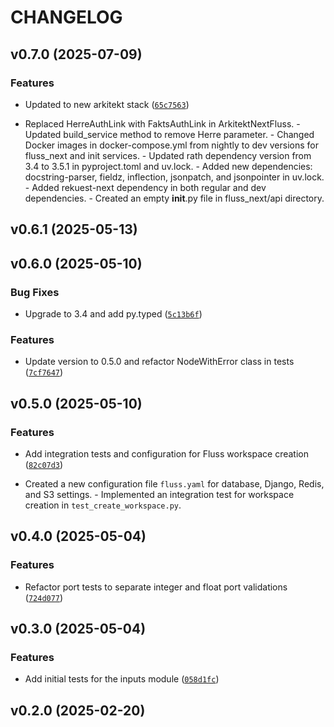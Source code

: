 # CHANGELOG


## v0.7.0 (2025-07-09)

### Features

- Updated to new arkitekt stack
  ([`65c7563`](https://github.com/arkitektio/fluss-next/commit/65c7563666a2774811f156a41b7e876b7f142b73))

- Replaced HerreAuthLink with FaktsAuthLink in ArkitektNextFluss. - Updated build_service method to
  remove Herre parameter. - Changed Docker images in docker-compose.yml from nightly to dev versions
  for fluss_next and init services. - Updated rath dependency version from 3.4 to 3.5.1 in
  pyproject.toml and uv.lock. - Added new dependencies: docstring-parser, fieldz, inflection,
  jsonpatch, and jsonpointer in uv.lock. - Added rekuest-next dependency in both regular and dev
  dependencies. - Created an empty __init__.py file in fluss_next/api directory.


## v0.6.1 (2025-05-13)


## v0.6.0 (2025-05-10)

### Bug Fixes

- Upgrade to 3.4 and add py.typed
  ([`5c13b6f`](https://github.com/arkitektio/fluss-next/commit/5c13b6fae34e29551a1afedcd69e36e909b56989))

### Features

- Update version to 0.5.0 and refactor NodeWithError class in tests
  ([`7cf7647`](https://github.com/arkitektio/fluss-next/commit/7cf7647d585c3e6d3bb949d06894ef8bdf0790b3))


## v0.5.0 (2025-05-10)

### Features

- Add integration tests and configuration for Fluss workspace creation
  ([`82c07d3`](https://github.com/arkitektio/fluss-next/commit/82c07d35117d6b03751bef78b768a95441b870ea))

- Created a new configuration file `fluss.yaml` for database, Django, Redis, and S3 settings. -
  Implemented an integration test for workspace creation in `test_create_workspace.py`.


## v0.4.0 (2025-05-04)

### Features

- Refactor port tests to separate integer and float port validations
  ([`724d077`](https://github.com/arkitektio/fluss-next/commit/724d077b19f497fbe41716a530df190f796d3309))


## v0.3.0 (2025-05-04)

### Features

- Add initial tests for the inputs module
  ([`058d1fc`](https://github.com/arkitektio/fluss-next/commit/058d1fc1f102411876dbcc27645ad4e254a65a8c))


## v0.2.0 (2025-02-20)

